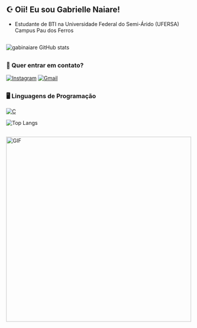 ## ☪️ Oii! Eu sou Gabrielle Naiare!

- Estudante de BTI na Universidade Federal do Semi-Árido (UFERSA) Campus Pau dos Ferros

##

![gabinaiare GitHub stats](https://github-readme-stats.vercel.app/api?username=gabinaiare&show_icons=true&theme=midnight-purple)

##

### 📧 Quer entrar em contato?

[![Instagram](https://img.shields.io/badge/Instagram-E4405F?style=for-the-badge&logo=instagram&logoColor=white)](https://www.instagram.com/gabrielle_naiare/)
[![Gmail](https://img.shields.io/badge/Gmail-D14836?style=for-the-badge&logo=gmail&logoColor=white)](mailto:gnpo6224@gmail.com)

##

### 🖥️ Linguagens de Programação

[![C](https://img.shields.io/badge/C-00599C?style=for-the-badge&logo=c&logoColor=white)](https://pt.wikipedia.org/wiki/C_(linguagem_de_programa%C3%A7%C3%A3o))

![Top Langs](https://github-readme-stats.vercel.app/api/top-langs/?username=gabinaiare&layout=compact&theme=midnight-purple)

##

<img src="https://i.pinimg.com/originals/a5/d1/f6/a5d1f61e89bdce061817723044f8a757.gif" alt="GIF" width="500">
